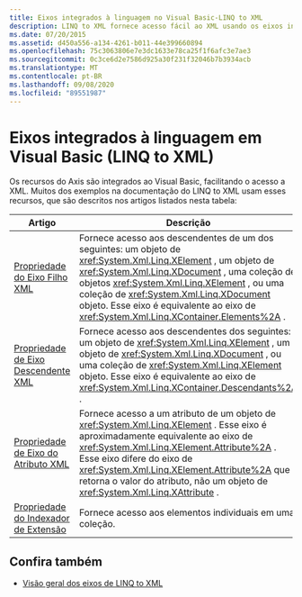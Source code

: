 ```yaml
---
title: Eixos integrados à linguagem no Visual Basic-LINQ to XML
description: LINQ to XML fornece acesso fácil ao XML usando os eixos integrados ao Visual Basic
ms.date: 07/20/2015
ms.assetid: d450a556-a134-4261-b011-44e399660894
ms.openlocfilehash: 75c3063806e7e3dc1633e78ca25f1f6afc3e7ae3
ms.sourcegitcommit: 0c3ce6d2e7586d925a30f231f32046b7b3934acb
ms.translationtype: MT
ms.contentlocale: pt-BR
ms.lasthandoff: 09/08/2020
ms.locfileid: "89551987"
---
```

# <a name="language-integrated-axes-in-visual-basic-linq-to-xml"></a>Eixos integrados à linguagem em Visual Basic (LINQ to XML)

Os recursos do Axis são integrados ao Visual Basic, facilitando o acesso a XML. Muitos dos exemplos na documentação do LINQ to XML usam esses recursos, que são descritos nos artigos listados nesta tabela:

|Artigo|Descrição|
|-----------|-----------------|
|[Propriedade do Eixo Filho XML](../../visual-basic/language-reference/xml-axis/xml-child-axis-property.md)|Fornece acesso aos descendentes de um dos seguintes: um objeto de <xref:System.Xml.Linq.XElement> , um objeto de <xref:System.Xml.Linq.XDocument> , uma coleção de objetos <xref:System.Xml.Linq.XElement> , ou uma coleção de <xref:System.Xml.Linq.XDocument> objeto. Esse eixo é equivalente ao eixo de <xref:System.Xml.Linq.XContainer.Elements%2A> .|
|[Propriedade de Eixo Descendente XML](../../visual-basic/language-reference/xml-axis/xml-descendant-axis-property.md)|Fornece acesso aos descendentes dos seguintes: um objeto de <xref:System.Xml.Linq.XElement> , um objeto de <xref:System.Xml.Linq.XDocument> , ou uma coleção de <xref:System.Xml.Linq.XElement> objeto. Esse eixo é equivalente ao eixo de <xref:System.Xml.Linq.XContainer.Descendants%2A> .|
|[Propriedade de Eixo do Atributo XML](../../visual-basic/language-reference/xml-axis/xml-attribute-axis-property.md)|Fornece acesso a um atributo de um objeto de <xref:System.Xml.Linq.XElement> . Esse eixo é aproximadamente equivalente ao eixo de <xref:System.Xml.Linq.XElement.Attribute%2A> . Esse eixo difere do eixo de <xref:System.Xml.Linq.XElement.Attribute%2A> que retorna o valor do atributo, não um objeto de <xref:System.Xml.Linq.XAttribute> .|
|[Propriedade do Indexador de Extensão](../../visual-basic/language-reference/xml-axis/extension-indexer-property.md)|Fornece acesso aos elementos individuais em uma coleção.|

## <a name="see-also"></a>Confira também

- [Visão geral dos eixos de LINQ to XML](linq-xml-axes-overview.md)
